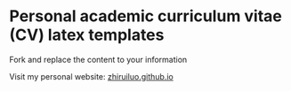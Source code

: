 # Personal academic curriculum vitae (CV) latex templates
Fork and replace the content to your information

Visit my personal website: [zhiruiluo.github.io](https://zhiruiluo.github.io)

